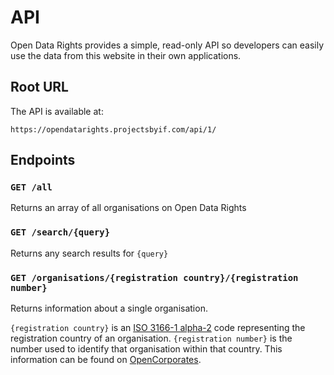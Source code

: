 # API

Open Data Rights provides a simple, read-only API so developers can easily use the data from this website in their own applications.

## Root URL

The API is available at:

```
https://opendatarights.projectsbyif.com/api/1/
```

## Endpoints

### `GET /all`

Returns an array of all organisations on Open Data Rights

### `GET /search/{query}`

Returns any search results for `{query}`

### `GET /organisations/{registration country}/{registration number}`

Returns information about a single organisation.

`{registration country}` is an [ISO 3166-1 alpha-2](https://en.wikipedia.org/wiki/ISO_3166-1_alpha-2) code representing the registration country of an organisation. `{registration number}` is the number used to identify that organisation within that country. This information can be found on [OpenCorporates](https://opencorporates.com).
